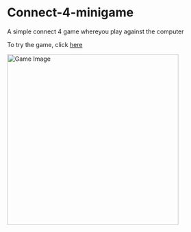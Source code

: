# Connect-4-minigame

A simple connect 4 game whereyou play against the computer

To try the game, click [here](https://najamoe.github.io/Connect-4-minigame/)

<img src="https://github.com/najamoe/Connect-4-minigame/images/game.png" alt="Game Image" width="400">




